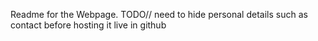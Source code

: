 Readme for the Webpage. TODO// need to hide personal details such as contact before hosting it live in github
